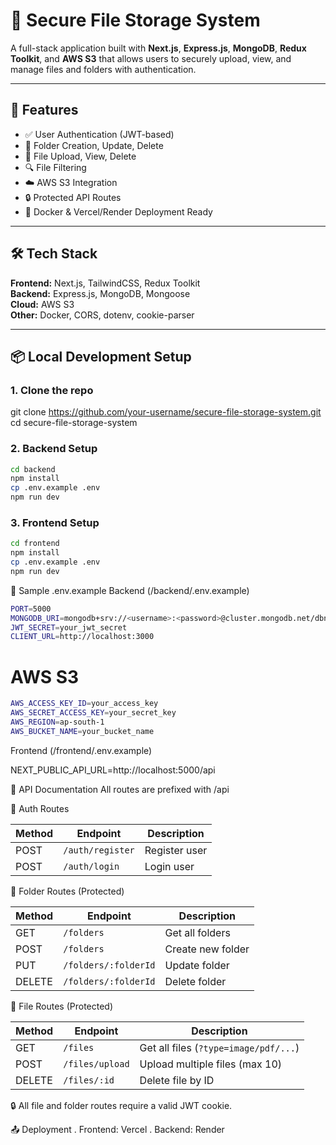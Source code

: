 # 🔐 Secure File Storage System

A full-stack application built with **Next.js**, **Express.js**, **MongoDB**, **Redux Toolkit**, and **AWS S3** that allows users to securely upload, view, and manage files and folders with authentication.

---

## 🚀 Features

- ✅ User Authentication (JWT-based)
- 📁 Folder Creation, Update, Delete
- 📂 File Upload, View, Delete
- 🔍 File Filtering
- ☁️ AWS S3 Integration
- 🔒 Protected API Routes
- 🐳 Docker & Vercel/Render Deployment Ready

---

## 🛠️ Tech Stack

**Frontend:** Next.js, TailwindCSS, Redux Toolkit  
**Backend:** Express.js, MongoDB, Mongoose  
**Cloud:** AWS S3  
**Other:** Docker, CORS, dotenv, cookie-parser

---

## 📦 Local Development Setup

### 1. Clone the repo

git clone https://github.com/your-username/secure-file-storage-system.git
cd secure-file-storage-system

### 2. Backend Setup
```bash
cd backend
npm install
cp .env.example .env
npm run dev
```
### 3. Frontend Setup
```bash
cd frontend
npm install
cp .env.example .env
npm run dev
```
🔑 Sample .env.example
Backend (/backend/.env.example)
```bash
PORT=5000
MONGODB_URI=mongodb+srv://<username>:<password>@cluster.mongodb.net/dbname
JWT_SECRET=your_jwt_secret
CLIENT_URL=http://localhost:3000
```
# AWS S3
```bash
AWS_ACCESS_KEY_ID=your_access_key
AWS_SECRET_ACCESS_KEY=your_secret_key
AWS_REGION=ap-south-1
AWS_BUCKET_NAME=your_bucket_name
```
Frontend (/frontend/.env.example)

NEXT_PUBLIC_API_URL=http://localhost:5000/api

📘 API Documentation
All routes are prefixed with /api

🔐 Auth Routes

| Method | Endpoint         | Description   |
| ------ | ---------------- | ------------- |
| POST   | `/auth/register` | Register user |
| POST   | `/auth/login`    | Login user    |


📁 Folder Routes (Protected)

| Method | Endpoint             | Description       |
| ------ | -------------------- | ----------------- |
| GET    | `/folders`           | Get all folders   |
| POST   | `/folders`           | Create new folder |
| PUT    | `/folders/:folderId` | Update folder     |
| DELETE | `/folders/:folderId` | Delete folder     |


📂 File Routes (Protected)

| Method | Endpoint        | Description                           |
| ------ | --------------- | ------------------------------------- |
| GET    | `/files`        | Get all files (`?type=image/pdf/...`) |
| POST   | `/files/upload` | Upload multiple files (max 10)        |
| DELETE | `/files/:id`    | Delete file by ID                     |

🔒 All file and folder routes require a valid JWT cookie.

📤 Deployment
. Frontend: Vercel
. Backend: Render


